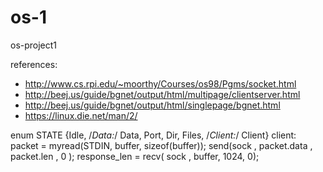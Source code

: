 # os-1
os-project1

references:
- http://www.cs.rpi.edu/~moorthy/Courses/os98/Pgms/socket.html
- http://beej.us/guide/bgnet/output/html/multipage/clientserver.html
- http://beej.us/guide/bgnet/output/html/singlepage/bgnet.html
- https://linux.die.net/man/2/

enum STATE {Idle, /*Data:*/ Data, Port, Dir, Files, /*Client:*/ Client}
client:
packet = myread(STDIN, buffer, sizeof(buffer));
send(sock , packet.data , packet.len , 0 );
response_len = recv( sock , buffer, 1024, 0);
